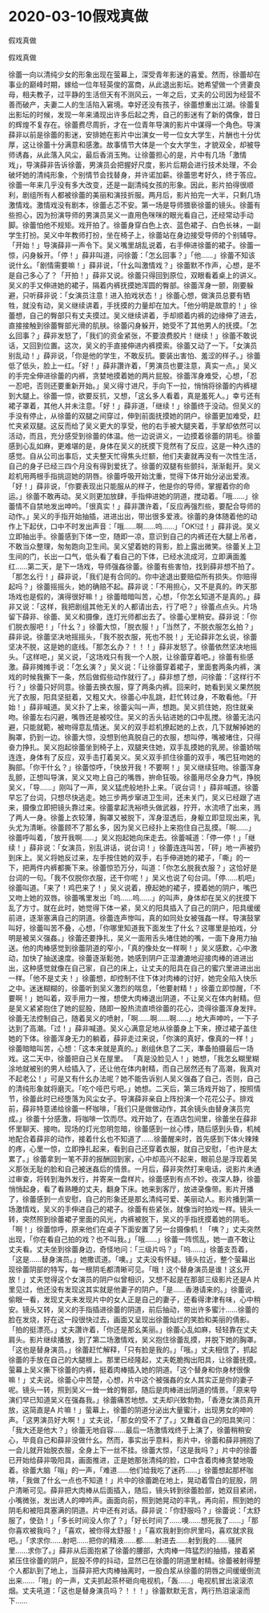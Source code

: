 # 2020-03-10假戏真做



假戏真做



假戏真做


徐蕾一向以清纯少女的形象出现在萤幕上，深受青年影迷的喜爱。然而，徐蕾却在事业的巅峰时期，嫁给一位年轻英俊的富商，从此退出影坛。她希望做一个贤妻良母，相夫教子，过平静的生活但天有不测风云，一年之后，丈夫的公司因为经营不善而破产，夫妻二人的生活陷入窘境。幸好还没有孩子，徐蕾想重出江湖。徐蕾复出影坛的时候，发现一年来涌现出许多后起之秀，自己的影迷有了新的偶像，昔日的辉煌不复存在。徐蕾费尽周折，才在一位青年导演的影片中谋得一个角色。导演薛非以前是徐蕾的影迷，安排她在影片中出演女一号一位女大学生，片酬也十分优厚，这让徐蕾十分满意和感激。故事情节大体是一个女大学生，才貌双全，却被导师诱姦，从此落入风尘，最后香消玉殉。让徐蕾担心的是，片中有几场「激情戏」，导演薛非告诉徐蕾，男演员会把握好尺度，影片后期会进行技术处理，不会破坏她的清纯形象，个别情节会找替身，并许诺加薪。徐蕾思考好久，终于答应。徐蕾一年来几乎没有多大改变，还是一副清纯女孩的形象。因此，影片拍得很顺利，剧组所有人都被徐蕾的美丽和演技折服。两月后，影片拍完一大半，只剩几场激情戏。激情戏没有剧本，徐蕾忐忑不安。第一场是导师猥亵徐蕾的镜头。徐蕾有些担心，因为扮演导师的男演员吴义一直用色咪咪的眼光看自己，还经常动手动脚。徐蕾怕他不规矩。戏开拍了。徐蕾身穿白色上衣、蓝色裙子、白色长袜，一副学生打扮。吴义中年教师打扮，坐在椅子上，徐蕾站在身边接受导师的个别辅导。「开始！」导演薛非一声令下。吴义嘴里胡乱说着，右手伸进徐蕾的裙子。徐蕾一惊，闪身躲开。「停！」薛非叫道，问徐蕾：「怎幺回事？」「他……」徐蕾不知该说什幺。「剧情需要嘛！」薛非说，「什幺叫激情戏？」徐蕾默不作声，心想，是不是自己多心了？「开拍！」薛非又说。徐蕾只得回到原位，双眼看着桌上的讲义。吴义的手又伸进她的裙子，隔着内裤抚摸她浑圆的臀部。徐蕾浑身一颤，刚要躲避，只听薛非说：「女演员注意！进入拍戏状态！」徐蕾心想，做演员总要有牺牲，就没有动，吴义继续讲着，手抚摸的力量却在加大。「他分明是故意的！」徐蕾想，自己的臀部只有丈夫摸过。吴义继续讲着，手却顺着内裤的边缘伸了进去，直接接触到徐蕾臀部光滑的肌肤。徐蕾闪身躲开，她受不了其他男人的抚摸。「怎幺回事？」薛非发怒了，「我们的资金紧张，不要浪费胶片！继续！」徐蕾不敢说话，又回到位置。这次，吴义的手直接伸进内裤摸索。徐蕾又动了一下。「女演员别乱动！」薛非说，「你是他的学生，不敢反抗。要装出害怕、羞涩的样子。」徐蕾低了低头，脸上一红。「好！」薛非讚许着，「男演员也要注意，真实一点。」吴义的手完全伸进徐蕾的内裤，贪婪地摸着她的两片屁股。徐蕾浑身难受，心想，「忍一忍吧，否则还要重新开始。」吴义得寸进尺，手向下一拉，悄悄将徐蕾的内裤褪到大腿上。徐蕾一惊，欲要反抗，又想，「这幺多人看着，真是羞死人。」幸亏还有裙子罩着，其他人并未注意。「好！」薛非道，「继续！」徐蕾终于没动。但吴义的手没有停止，从徐蕾的双腿之间穿过，伸到前面抚摸她的阴户。徐蕾更加难受，赶忙夹紧双腿。这反而给了吴义更大的享受，他的右手被大腿夹着，手掌却依然可以活动，而且，充分感受到徐蕾的体温。他一边说讲义，一边摸着徐蕾的阴毛。徐蕾感到心乱如麻，更难堪的是，身体在吴义的抚摸下竞然有了反应，这是一种久违的感觉。自从公司出事后，丈夫整天忙得焦头烂额，他们夫妻就再没有一次性生活，自己的身子已经三四个月没有得到爱抚了。徐蕾的双腿有些颤抖，渐渐鬆开。吴义趁机用两根手指挑逗她的阴唇。徐蕾呼吸开始沈重，觉得下体开始分泌出爱液。「好！」薛非说，「你要表现出只能服从的样子，他是你的导师，掌握着你的命运。」徐蕾不敢再动。吴义则更加放肆，手指伸进她的阴道，搅动着。「哦……」徐蕾情不自禁地发出呻吟。「很真实！」薛非讚许着，「反应再强烈些，要配合导师的动作。」吴义的手指开始抽插，进进出出，带出很多爱液。徐蕾的身体随着他的动作上下起伏，口中不时发出声音：「哦……啊……呜……」「OK!过！」薛非说。吴义立即抽出手。徐蕾感到下体一空，随即一凉，意识到自己的内裤还在大腿上吊者，不敢当众整理，匆匆跑向卫生间。吴义望着她的背影，脸上露出微笑。徐蕾关上卫生间的门，长出一口气，低头看了看自己的下体，已经水流成河，立即满面羞红……第二天，是下一场戏，导师强姦徐蕾。徐蕾有些害怕，找到薛非想不拍了。「那怎幺行！」薛非说，「我们是有合同的。你中途退出要赔偿所有损失。你赔得起吗？」徐蕾摇摇头，她的确赔不起。薛非说：「不用担心，又不是真的。昨天那场戏也是假的，演得很好嘛！」徐蕾暗暗叫苦，心想，「你怎幺知道不是真的。」薛非又说：「这样，我把剧组其他无关的人都请出去，行了吧？」徐蕾点点头。片场留下薛非、徐蕾、吴义和摄像，连灯光师都出去了。徐蕾心里稍安。薛非说：「你们脱衣服吧！」「什幺？」徐蕾大惊，「脱衣服！」「当然了，不脱衣服怎幺拍？」薛非说。徐蕾坚决地摇摇头，「我不脱衣服，死也不脱！」无论薛非怎幺说，徐蕾坚决不脱，这是她的底线。「那怎幺办？！！！」薛非发怒了。徐蕾依然坚决地摇头。「这样吧，」吴义说，「这场戏只有我一个人脱，让徐蕾穿着吧。」徐蕾有些感激。薛非摊摊手说：「怎幺演？」吴义说：「让徐蕾穿着裙子，里面套两条内裤，演戏的时候我撕下一条，然后做假些动作就行了。」薛非想了想，问徐蕾：「这样行不行？」徐蕾只好同意。徐蕾去换衣服，穿了两条内裤。回来时，她看到吴义果然脱光了衣服，阳具坚挺着，又粗又大。徐蕾心中乱跳，赶忙转过身，不敢看他。「开始！」薛非喊道。吴义扑了上来，徐蕾尖叫一声，想跑。吴义抓住她，抱住就亲吻。徐蕾左右闪避，嘴唇还是被咬住。吴义的舌头钻进她的口中乱搅。徐蕾无法闪避，只能就範，被吻得意乱情迷。吴义的双手趁机撩起她的上衣，几下就解掉她的胸罩，扔到一边。徐蕾大惊，没想到他真脱自己的衣服，想叫停，嘴被堵住，只得奋力挣扎。吴义抱起徐蕾坐到椅子上，双腿夹住她，双手乱摸她的乳房。徐蕾娇喘连连，身体有了反应，双手击打着吴义。吴义双手抓住徐蕾的双手，嘴巴狂吻她的胸部。「你干什幺？」徐蕾惊呼，「快放开我！不要啊！」吴义继续狂吻。徐蕾浑身乱颤，正想叫导演，吴义又吻上自己的嘴唇，拚命狂吸。徐蕾用尽全身力气，挣脱吴义，「导……」刚叫了一声，吴义猛虎般地扑上来。「说台词！」薛非喊道。徐蕾早忘了台词，只想尽快逃走。她三步两步窜进卫生间，还未关门，吴义已经跟了进来，摄像立即把镜头靠过来。徐蕾拿起洗裕喷头做武器，拧开，水流喷了出来，溅了两人一身。徐蕾上衣较薄，胸罩又被脱下，浑身湿透后，身躯立即显现出来，乳头尤为清晰。徐蕾顾不了那幺多，因为吴义已经扑上来抱住自己乱摸。「啊……」徐蕾呼叫着，「放开我啊……」吴义抱起她向床走去。徐蕾喊道：「停一停！」「继续！」薛非说：「女演员，别乱讲话，说台词！」徐蕾连连叫苦，「砰」地一声被扔到床上。吴义将她反过来，左手按住她的双手，右手伸进她的裙子，「嘶」的一下，把两件内裤都撕下来。徐蕾惊恐万分，叫道：「你怎幺脱我衣服？」这恰好是台词的一句。「我不仅脱你衣服，还干你呢！」吴义也说了句台词。「停……机吧」徐蕾叫道。「来了！鸡巴来了！」吴义说着，撩起她的裙子，摸着她的阴户，嘴巴又吻上她的双唇。徐蕾嘴里发出「呜……呜……」的叫声，身体却在吴义的抚摸下乱了方寸。就在此时，她觉得下体一紧，吴义的阳具插入了自己的阴户，阳具缓缓前进，逐渐塞满自己的阴道。徐蕾连声惨叫，真的如同处女被强姦一样。导演鼓掌叫好，徐蕾叫苦不叠，心想，「你哪里知道我下面发生了什幺？这哪里是拍戏，分明是被吴义强姦。」徐蕾还要挣扎，吴义一面用舌头堵住她的嘴，一面下身用力抽送。他的肉棒感觉到徐蕾阴道的窄小，「真的像处女一样啊！」吴义感歎，心中激动，加快了抽送速度。徐蕾逐渐鬆弛，她感到阴户正湿漉漉地迎接肉棒的进进出出，这种感觉就像在自己家，自己的床上，让丈夫的阳具在自己的蜜穴里进进出出一样。「他不是丈夫！」徐蕾想，却控制不住下体对肉棒的讨好，她完全陷入快乐之中。迷迷糊糊的，徐蕾听到吴义激烈的喘息，「他要射精！」徐蕾立即惊醒，「不要啊！」她叫着，双手用力一推，想使大肉棒退出阴道，不让吴义在体内射精。但是吴义紧紧抱住了她的屁股，随即一股热流直喷徐蕾的花心，烫得徐蕾浑身发拌。徐蕾无法控制自己，随着吴义的喷射，「啊……啊……啊……」地大声呻吟，一下子达到了高潮。「过！」薛非喊道。吴义心满意足地从徐蕾身上下来，撩过裙子盖住她的下体。徐蕾浑身无力的躺着，薛非走过来说，「你演的真好，像真的一样！」徐蕾暗暗叫苦，心想：「这本来就是真的。」剧组休息了二天，準备拍摄最后一场戏。这二天中，徐蕾把自己关在屋里。 「真是没脸见人！」她想，「我怎幺糊里糊涂地就被别的男人给插入了，还让他在体内射精，而自己居然还有了高潮，我真对不起老公！」可是又有什幺办法呢？她不能告诉别人吴义强姦了自己，否则，自己的清纯形象就将磨灭。「吃个哑巴亏吧。」她想。二天后，第三场戏开始了，按照情节，徐蕾此时已经堕落为风尘女子。导演薛非亲自上阵扮演一个花花公子。排戏前，薛非特意递给徐蕾一杯咖啡，「我们只是做做动作，其余镜头由替身演员完成。」徐蕾十分感激，将咖啡一饮而尽。戏开始了，在酒店包间里，徐蕾坐在薛非怀里聊天、接吻。现场的灯光忽明忽暗，徐蕾感到一丝心悸，随后感到头昏，机械地配合着薛非的动作，接着什幺也不知道了……徐蕾醒来时，首先感到下体火辣辣的疼，心里一惊，立即挣扎起来，看到自己还穿着衣服，就自己安慰，「也许是太累了。」徐蕾拿到一笔不菲的报酬回到家，心中却高兴不起来，眼前总是浮现着吴义那张无耻的脸和自己被迷姦后的情景。一月后，薛非突然打来电话，说影片未通过审查，将转到海外发行，并寄来一盘样片。徐蕾感到有点不妙。夜深人静，徐蕾悄悄起身，看了看熟睡的丈夫，翻身下床。她来到客厅，放进录像带。影片开播了，徐蕾感到一点安慰，自己的形象还是那幺清纯可爱、美丽动人。影片播到第一场激情戏，吴义的手伸进自己的裙子。徐蕾有些紧张，就像当时拍戏一样。镜头一转，突然照到徐蕾裙子里面的风光，内裤被脱下，吴义的手指抚摸着她的阴毛。「啊！」徐蕾惊呼，原来他们在桌子下面安置了另一台摄像机！「咦？」丈夫突然出现，「你在看自己拍的戏？也不叫我。」「哦……」徐蕾一阵慌乱，她一直不敢让丈夫看。丈夫坐到徐蕾身边，奇怪地问：「三级片吗？」「呜……」徐蕾支吾着，「这是……替身演员。」她撒谎道。「噢。」丈夫没有怀疑。镜头拉近，整个萤幕出现徐蕾阴部的特写，每一根阴毛都清晰可见。「哦！这个替身演员是谁！这幺开放！」丈夫觉得这个女演员的阴户似曾相识，又想不起是在那部三级影片还是A 片里见过，他还没有发现这其实就是他妻子的阴户。「是……香港请来的。」徐蕾说，偷眼一看，发现丈夫未发现片中的女人正是自己的妻子，还看得津津有味，心中稍安。镜头又转，吴义的手指插进徐蕾的阴道，前后抽动，带出许多蜜汁……徐蕾的脸在发烧，好在这一段很快过去，画面又呈现出徐蕾灿烂的笑脸和美丽的倩影。「拍的挺漂亮。」丈夫讚许着，「你还是那幺美丽。」徐蕾心乱如麻，轻轻靠在丈夫肩头。影片继续播放，到了第二场激情戏，吴义抱住徐蕾乱摸，并脱下她的胸罩。「这也是替身演员。」徐蕾赶忙解释，「只有脸是我的。」「哦。」丈夫相信了，抓起徐蕾的手放在自己的大腿根上。那里已经隆起，丈夫乾脆掏出阳具，让徐蕾抚摸。萤幕上吴义撕下徐蕾的内裤，挺着肉棒插入她的阴道。「这个替身和你身材很像嘛！」丈夫说。徐蕾心中苦楚，心想，片中这个被强姦的女人其实正是你的妻子呢。镜头一转，照到吴义一耸一耸的臀部，随后是肉棒进出阴道的情景。「原来导演们早已知道吴义在强姦我。」徐蕾痛苦地想。丈夫却兴致勃勃，「香港女演员真开放，这简直是A 片嘛！」萤幕上，徐蕾的阴道分泌出大量蜜汁，出现男女的呻吟声。「这男演员好大啊！」丈夫说，「那女的受不了了。」又舞着自己的阳具笑问：「我大还是他大？」徐蕾无地自容……最后一场激情戏终于上演了，徐蕾稍稍安心，毕竟自己和薛非没做什幺。然而，事实出乎意料，影片中，徐蕾和薛非拥抱了一会儿就开始脱衣服，全身上下一丝不挂。徐蕾大惊，「这是我吗？」片中的徐蕾已开始给薛非吸阳具，画面推进，正是她那张清纯的脸，口中含着肉棒贪婪地吸着。徐蕾大脑「嗡」的一声，「难道……他们给我吃了迷药……」徐蕾想起那杯咖啡，「我做了什幺一点也不知道！」片中的徐蕾跪在地上，晃动着雪白的屁股，阴户清晰可见。薛非把大肉棒从后面插入，随后，镜头转到徐蕾脸部，她双目紧闭，小嘴微张，发出诱人的呻吟声。画面向前，照到她晃动的丰乳，再向前，照到她的阴毛和被阳具塞满的阴道。片中还有对话。薛非说：「你舒服吗？」徐蕾说：「太舒服了，使劲！」「多长时间没人你了？」「好长时间了……噢……想死我了……」「那你喜欢被我吗？」「喜欢，被你得太舒服！」「喜欢我射到你屄里吗，喜欢就求我吧。」「求求你……射吧……把你的精液……都……射进去……射到我的……骚屄里……求你了。」薛非从后面抱紧了徐蕾的腰部，大肉棒一阵猛烈的抽插，接着紧紧压住徐蕾的阴户，屁股不停的抖动，显然已在徐蕾的阴道里射精。徐蕾被射得整个人都趴到了地上，当薛非把大肉棒抽离时，一股白浆从徐蕾的阴唇之间缓缓倒流出来……「啪」的一声，丈夫抓起茶杯砸向电视机，「轰……」电视机冒出滚滚浓烟。丈夫吼道：「这也是替身演员吗？！！！」徐蕾默默无言，两行热泪滚滚而下……


